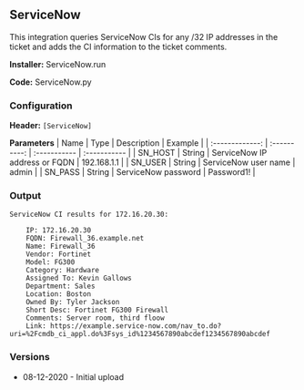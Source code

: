 ## ServiceNow
This integration queries ServiceNow CIs for any /32 IP addresses in the ticket and adds the CI information to the ticket comments.

**Installer:** ServiceNow.run

**Code:** ServiceNow.py

### Configuration

**Header:** `[ServiceNow]`

**Parameters**
| Name | Type | Description | Example |
| :-------------: | :----------: | :----------- | :----------- |
| SN_HOST | String | ServiceNow IP address or FQDN | 192.168.1.1 |
| SN_USER | String | ServiceNow user name | admin |
| SN_PASS | String | ServiceNow password | Password1! |

### Output

    ServiceNow CI results for 172.16.20.30:

        IP: 172.16.20.30
        FQDN: Firewall_36.example.net
        Name: Firewall_36
        Vendor: Fortinet
        Model: FG300
        Category: Hardware
        Assigned To: Kevin Gallows
        Department: Sales
        Location: Boston
        Owned By: Tyler Jackson
        Short Desc: Fortinet FG300 Firewall
        Comments: Server room, third floow
        Link: https://example.service-now.com/nav_to.do?uri=%2Fcmdb_ci_appl.do%3Fsys_id%1234567890abcdef1234567890abcdef

### Versions
- 08-12-2020 - Initial upload

